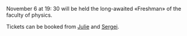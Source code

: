 November 6 at 19: 30 will be held the long-awaited «Freshman» of the faculty of physics.

Tickets can be booked from [Julie](https://vk.com/altushaaa) and [Sergei](https://vk.com/zafran).